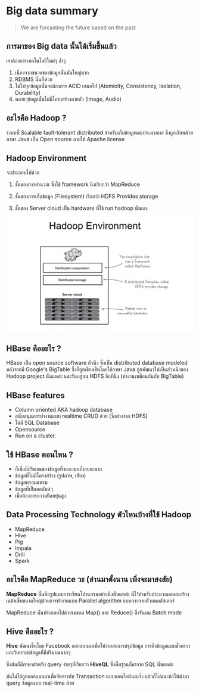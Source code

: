 # Big data summary

> We are forcasting the future based on the past

## การมาของ Big data นั้นได้เริ่มขึ้นแล้ว

เราต้องการเทคโนโลยีใหม่ๆ ล้ำๆ
1. เนื่องจากขนาดของข้อมูลนั้นมันใหญ่มาก
2. RDBMS นั้นก็ห่วย
3. ไม่ใช่ทุกข้อมูลนั้นจะต้องการ ACID เสมอไป (Atomicity, Consistency, Isolation, Durability)
4. หลายๆข้อมูลนั้นไม่มีโครงสร้างตายตัว (Image, Audio)

## อะไรคือ Hadoop ?

ระบบที่ Scalable fault-tolerant distributed สำหรับเก็บข้อมูลและประมวลผล ซึงถูกเขียนด้วยภาษา Java เป็น Open source ภายใต้ Apache license

## Hadoop Environment
จะประกอบไปด้วย

1.  ชั้นของการคำนวณ ซึ่งใช้ framework นึงเรียกว่า MapReduce

2. ชั้นของการเก็บข้อมูล (Filesystem) เรียกว่า HDFS Provides storage

3. ชั้นของ Server cloud เป็น hardware ที่ใช้ run hadoop นั่นเอง

![Hadoop Environment](https://github.com/madooding/bd_it_kmitl_summarization/blob/master/images/hadoop-environment.png)

## HBase คืออะไร ?

HBase เป็น open source software ตัวนึง ซึ่งเป็น distributed database modeled หลังจากมี Google's BigTable ซึ่งก็ถูกเขียนขึ้นโดยใช้ภาษา Java ถูกพัฒนาให้เป็นส่วนนึงของ Hadoop project นั่นแหล่ะ และรันอยู่บน HDFS อีกทีนึง (ทำงานเหมือนกันกับ BigTable)

## HBase features
- Column oriented AKA hadoop database
- สนับสนุนการทำงานแบบ realtime CRUD ด้วย (ซึ่งต่างจาก HDFS)
- ไม่มี SQL Database
- Opensource
- Run on a cluster.

## ใช้ HBase ตอนไหน ?
- ก็เมื่อมีปริมาณของข้อมูลที่จะเอามาเก็บเยอะมาก
- ข้อมูลที่ไม่มีโครงสร้าง (รูปภาพ, เสียง)
- ข้อมูลหรอมแหรม
- ข้อมูลที่เป็นคอลัมน์ๆ
- เมื่อต้องการความยืดหยุ่นสูง

## Data Processing Technology ตัวไหนบ้างที่ใช้ Hadoop

- MapReduce
- Hive
- Pig
- Impala
- Drill
- Spark

## อะไรคือ MapReduce วะ (อ่านมาตั้งนาน เพิ่งจะมาสงสัย)

**MapReduce** นั้นคือรูปแบบการเขียนโปรแกรมอย่างนึงนั่นแหล่ะ มีไว้สำหรับประมวลผลและสร้างเดต้าเซ็ทขนาดใหญ่ด้วยการทำงานแบบ  Parallel algorithm แบบกระจายตัวบนคลัสเตอร์

MapReduce นั้นประกอบไปด้วยเมธอด Map() และ Reduce() ซึ่งรันบน Batch mode

## Hive คืออะไร ?

**Hive** พัฒนาขึ้นโดย Facebook ออกแบบมาเพื่อให้ง่ายต่อการสรุปข้อมูล การดึงข้อมูลแบบชั่วคราวและวิเคราะห์ข้อมูลที่มีปริมาณมากๆ

ซึ่งมันก็มีภาษาสำหรับ query ง่ายๆที่เรียกว่า **HiveQL** ซึ่งพื้นฐานก็มาจาก SQL นั่นแหล่ะ

มันไม่ได้ถูกออกแบบมาเพื่อจัดการกับ Transaction แบบออนไลน์นะแจ๊ะ แล้วก็ไม่แนะนำให้นำมา query ข้อมูลแบบ real-time ด้วย